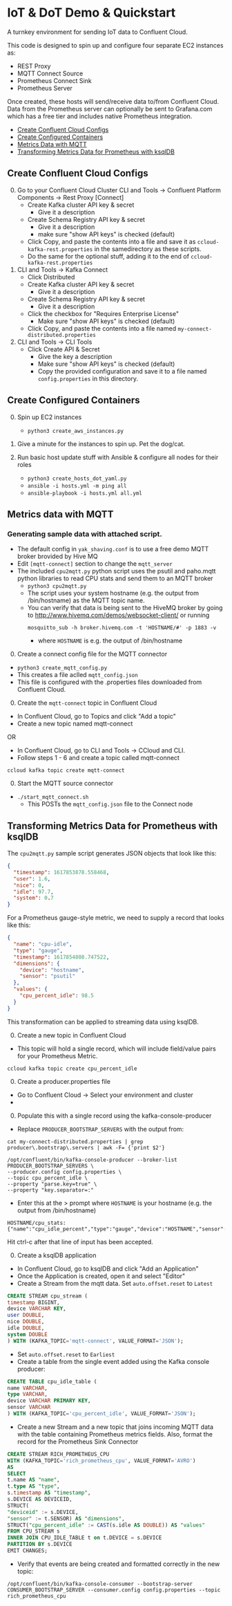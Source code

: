 # IoT & DoT Demo & Quickstart 
A turnkey environment for sending IoT data to Confluent Cloud.

This code is designed to spin up and configure four separate EC2 instances as:
  - REST Proxy
  - MQTT Connect Source
  - Prometheus Connect Sink
  - Prometheus Server

Once created, these hosts will send/receive data to/from Confluent Cloud.  Data from the Prometheus server can optionally be sent to Grafana.com which has a free tier and includes native Prometheus integration.
- [Create Confluent Cloud Configs](https://github.com/berthayes/iot/#Create-Confluent-Cloud-Configs)
- [Create Configured Containers](https://github.com/berthayes/iot/#Create-Configured-Containers)
- [Metrics Data with MQTT](https://github.com/berthayes.iot/#Metrics-Data-with-MQTT)
- [Transforming Metrics Data for Prometheus with ksqlDB](https://github.com/berthayes/iot/#Transforming-Metrics-Data-for-Prometheus-with-ksqlDB)

## Create Confluent Cloud Configs

0. Go to your Confluent Cloud Cluster
    CLI and Tools -> Confluent Platform Components -> Rest Proxy [Connect]
    - Create Kafka cluster API key & secret
      - Give it a description
    - Create Schema Registry API key & secret
      - Give it a description
      - make sure "show API keys" is checked (default)
    - Click Copy, and paste the contents into a file and save it as ```ccloud-kafka-rest.properties``` in the samedirectory as these scripts.
    - Do the same for the optional stuff, adding it to the end of ```ccloud-kafka-rest.properties```
0. CLI and Tools -> Kafka Connect
    - Click Distributed
    - Create Kafka cluster API key & secret
      - Give it a description
    - Create Schema Registry API key & secret
      - Give it a description
    - Click the checkbox for "Requires Enterprise License"
      - Make sure "show API keys" is checked (default)
    - Click Copy, and paste the contents into a file named ```my-connect-distributed.properties```
0. CLI and Tools -> CLI Tools
    - Click Create API & Secret
      - Give the key a description
      - Make sure "show API keys" is checked (default)
      - Copy the provided configuration and save it to a file named ```config.properties``` in this directory.

## Create Configured Containers

0. Spin up EC2 instances
    - ```python3 create_aws_instances.py```
0. Give a minute for the instances to spin up.  Pet the dog/cat.

0. Run basic host update stuff with Ansible & configure all nodes for their roles
    - ```python3 create_hosts_dot_yaml.py```
    - ```ansible -i hosts.yml -m ping all```
    - ```ansible-playbook -i hosts.yml all.yml```


## Metrics data with MQTT

### Generating sample data with attached script.
 - The default config in ```yak_shaving.conf``` is to use a free demo MQTT broker brovided by Hive MQ
  - Edit ```[mqtt-connect]``` section to change the ```mqtt_server```
  - The included ```cpu2mqtt.py``` python script uses the psutil and paho.mqtt python libraries to read CPU stats and send them to an MQTT broker
    - ```python3 cpu2mqtt.py```
    - The script uses your system hostname (e.g. the output from /bin/hostname) as the MQTT topic name.
    - You can verify that data is being sent to the HiveMQ broker by going to
        http://www.hivemq.com/demos/websocket-client/
        or running
        ```
        mosquitto_sub -h broker.hivemq.com -t 'HOSTNAME/#' -p 1883 -v
        ```
        - where ```HOSTNAME``` is e.g. the output of /bin/hostname

0. Create a connect config file for the MQTT connector
  - ```python3 create_mqtt_config.py```
  - This creates a file aclled ```mqtt_config.json```
  - This file is configured with the .properties files downloaded from Confluent Cloud.
0. Create the ```mqtt-connect``` topic in Confluent Cloud
  - In Confluent Cloud, go to Topics and click "Add a topic"
  - Create a new topic named mqtt-connect
  
  OR

  - In Confluent Cloud, go to CLI and Tools -> CCloud and CLI.
  - Follow steps 1 - 6 and create a topic called mqtt-connect
  ```
  ccloud kafka topic create mqtt-connect
  ```

0. Start the MQTT source connector
  - ```./start_mqtt_connect.sh```
    - This POSTs the ```mqtt_config.json``` file to the Connect node

## Transforming Metrics Data for Prometheus with ksqlDB
The ```cpu2mqtt.py``` sample script generates JSON objects that look like this:
```JSON
{
  "timestamp": 1617853878.558468,
  "user": 1.6,
  "nice": 0,
  "idle": 97.7,
  "system": 0.7
}
```
For a Prometheus gauge-style metric, we need to supply a record that looks like this:
```JSON
{
  "name": "cpu-idle",
  "type": "gauge",
  "timestamp": 1617854808.747522,
  "dimensions": {
    "device": "hostname",
    "sensor": "psutil"
  },
  "values": {
    "cpu_percent_idle": 98.5
  }
}
```
This transformation can be applied to streaming data using ksqlDB.

0. Create a new topic in Confluent Cloud
  - This topic will hold a single record, which will include field/value pairs for your Prometheus Metric.

  ```
  ccloud kafka topic create cpu_percent_idle
  ```
0. Create a producer.properties file
  - Go to Confluent Cloud -> Select your environment and cluster 
  - 
0. Populate this with a single record using the kafka-console-producer
  - Replace ```PRODUCER_BOOTSTRAP_SERVERS``` with the output from:
  ```
  cat my-connect-distributed.properties | grep producer\.bootstrap\.servers | awk -F= {'print $2'}
  ```
```
/opt/confluent/bin/kafka-console-producer --broker-list PRODUCER_BOOTSTRAP_SERVERS \
--producer.config config.properties \
--topic cpu_percent_idle \
--property "parse.key=true" \
--property "key.separator=:"
```
 - Enter this at the > prompt where ```HOSTNAME``` is your hostname (e.g. the output from /bin/hostname)
 ```
HOSTNAME/cpu_stats:{"name":"cpu_idle_percent","type":"gauge","device":"HOSTNAME","sensor":"psutil"}
```

Hit ctrl-c after that line of input has been accepted.

0. Create a ksqlDB application
  - In Confluent Cloud, go to ksqlDB and click "Add an Application"
  - Once the Application is created, open it and select "Editor"
  - Create a Stream from the mqtt data.  Set ```auto.offset.reset``` to ```Latest```
  ```SQL
  CREATE STREAM cpu_stream (
timestamp BIGINT,
device VARCHAR KEY,
user DOUBLE,
nice DOUBLE,
idle DOUBLE,
system DOUBLE
) WITH (KAFKA_TOPIC='mqtt-connect', VALUE_FORMAT='JSON');
```

- Set ```auto.offset.reset``` to ```Earliest```
- Create a table from the single event added using the Kafka console producer:
```SQL
CREATE TABLE cpu_idle_table (
name VARCHAR,
type VARCHAR,
device VARCHAR PRIMARY KEY,
sensor VARCHAR
) WITH (KAFKA_TOPIC='cpu_percent_idle', VALUE_FORMAT='JSON');
```
- Create a new Stream and a new topic that joins incoming MQTT data with the table containing Prometheus metrics fields.  Also, format the record for the Prometheus Sink Connector
```SQL
CREATE STREAM RICH_PROMETHEUS_CPU
WITH (KAFKA_TOPIC='rich_prometheus_cpu', VALUE_FORMAT='AVRO')
AS
SELECT
t.name AS "name",
t.type AS "type",
s.timestamp AS "timestamp",
s.DEVICE AS DEVICEID,
STRUCT(
"deviceid" := s.DEVICE,
"sensor" := t.SENSOR) AS "dimensions",
STRUCT("cpu_percent_idle" := CAST(s.idle AS DOUBLE)) AS "values"
FROM CPU_STREAM s
INNER JOIN CPU_IDLE_TABLE t on t.DEVICE = s.DEVICE
PARTITION BY s.DEVICE
EMIT CHANGES;
```
- Verify that events are being created and formatted correctly in the new topic:
```
/opt/confluent/bin/kafka-console-consumer --bootstrap-server CONSUMER_BOOTSTRAP_SERVER --consumer.config config.properties --topic rich_prometheus_cpu
```
